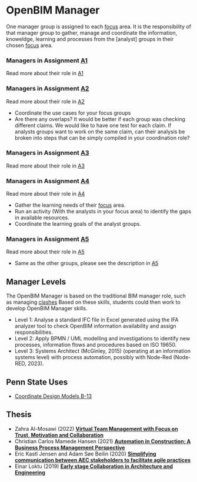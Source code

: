 # OpenBIM Manager


One manager group is assigned to each [focus] area. It is the responsibility of that manager group to gather, manage and coordinate the information, knoweldge, learning and processes from the [analyst] groups in their chosen [focus] area.

### Managers in Assignment [A1]
Read more about their role in [A1]


### Managers in Assignment [A2]
Read more about their role in [A2]
* Coordinate the use cases for your focus groups
* Are there any overlaps? It would be better if each group was checking different claims. We would like to have one test for each claim. If analysts groups want to work on the same claim, can their analysis be broken into steps that can be simply compiled in your coordination role? 

### Managers in Assignment [A3]
Read more about their role in [A3]

### Managers in Assignment [A4]
Read more about their role in [A4]
* Gather the learning needs of their [focus] area.
* Run an activity (With the analysts in your focus area) to identify the gaps in available resources.
* Coordinate the learning goals of the analyst groups.

### Managers in Assignment [A5]
Read more about their role in [A5]
* Same as the other groups, please see the description in [A5]

## Manager Levels
The OpenBIM Manager is based on the traditional BIM manager role, such as managing [clashes] Based on these skills, students could then work to develop OpenBIM Manager skills.

* Level 1: Analyse a standard IFC file in Excel generated using the IFA analyzer tool to check OpenBIM information availability and assign responsibilities.
* Level 2: Apply BPMN / UML modelling and investigations to identify new processes, information flows and procedures based on ISO 19650.
* Level 3: Systems Architect (McGinley, 2015) (operating at an information systems level) with process automation, possibly with Node-Red (Node-RED, 2023).

## Penn State Uses
* [Coordinate Design Models B-13](https://psu.pb.unizin.org/bimprojectexecutionplanning/back-matter/use-3d-coordination/)

[clashes]: https://github.com/timmcginley/41934/blob/main/Concept/Clash

## Thesis
* Zahra Al-Mosawi (2022) [**Virtual Team Management with Focus on Trust, Motivation and Collaboration**](https://findit.dtu.dk/en/catalog/620ce9ae19de8c7274e03dba)
* Christian Carlos Mamede Hansen (2021) [**Automation in Construction; A Business Process Management Perspective**](https://findit.dtu.dk/en/catalog/60421fb4d9001d016e358134)
* Eric Kastl Jensen and Adam Søe Beilin (2020) [**Simplifying communication between AEC stakeholders to facilitate agile practices**](https://findit.dtu.dk/en/catalog/5f522104d9001d01694ab010)
* Einar Loktu (2019) [**Early stage Collaboration in Architecture and Engineering**](https://findit.dtu.dk/en/catalog/5d3d8339d9001d32f558c126)

[focus]: /Focus.md

[A1]: /Assignments/A1.md
[A2]: /Assignments/A2.md
[A3]: /Assignments/A3.md
[A4]: /Assignments/A4.md
[A5]: /Assignments/A5.md
